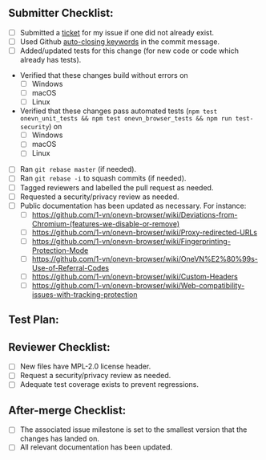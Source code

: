## Submitter Checklist:

- [ ] Submitted a [ticket](https://github.com/1-vn/onevn-browser/issues) for my issue if one did not already exist.
- [ ] Used Github [auto-closing keywords](https://help.github.com/articles/closing-issues-via-commit-messages/) in the commit message.
- [ ] Added/updated tests for this change (for new code or code which already has tests).
- Verified that these changes build without errors on
  - [ ] Windows
  - [ ] macOS
  - [ ] Linux
- Verified that these changes pass automated tests (`npm test onevn_unit_tests && npm test onevn_browser_tests && npm run test-security`) on
  - [ ] Windows
  - [ ] macOS
  - [ ] Linux
- [ ] Ran `git rebase master` (if needed).
- [ ] Ran `git rebase -i` to squash commits (if needed).
- [ ] Tagged reviewers and labelled the pull request as needed.
- [ ] Requested a security/privacy review as needed.
- [ ] Public documentation has been updated as necessary. For instance:
  - [ ] https://github.com/1-vn/onevn-browser/wiki/Deviations-from-Chromium-(features-we-disable-or-remove)
  - [ ] https://github.com/1-vn/onevn-browser/wiki/Proxy-redirected-URLs
  - [ ] https://github.com/1-vn/onevn-browser/wiki/Fingerprinting-Protection-Mode
  - [ ] https://github.com/1-vn/onevn-browser/wiki/OneVN%E2%80%99s-Use-of-Referral-Codes
  - [ ] https://github.com/1-vn/onevn-browser/wiki/Custom-Headers
  - [ ] https://github.com/1-vn/onevn-browser/wiki/Web-compatibility-issues-with-tracking-protection

## Test Plan:


## Reviewer Checklist:

- [ ] New files have MPL-2.0 license header.
- [ ] Request a security/privacy review as needed.
- [ ] Adequate test coverage exists to prevent regressions.

## After-merge Checklist:

- [ ] The associated issue milestone is set to the smallest version that the
  changes has landed on.
- [ ] All relevant documentation has been updated.
